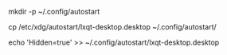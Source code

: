 

mkdir -p ~/.config/autostart

cp /etc/xdg/autostart/lxqt-desktop.desktop ~/.config/autostart/


echo 'Hidden=true' >> ~/.config/autostart/lxqt-desktop.desktop

